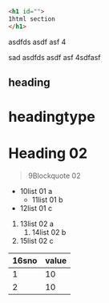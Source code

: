 ```html
<h1 id="">
1html section
</h1>
```


asdfds asdf asf 4


sad asdfds asdf asf 4sdfasf


heading
------


headingtype
=============

# Heading 02  

> 9Blockquote 02

- 10list 01 a
    - 11list 01 b
- 12list 01 c

1. 13list 02 a
    1. 14list 02 b
2. 15list 02 c


|16sno|value|
|---|---|
|1|10|
|2|10|